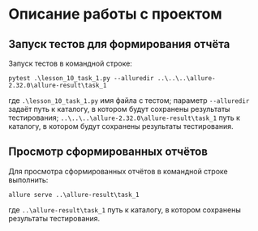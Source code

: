# Описание работы с проектом

## Запуск тестов для формирования отчёта

Запуск тестов в командной строке:
```
pytest .\lesson_10_task_1.py --alluredir ..\..\..\allure-2.32.0\allure-result\task_1
```

где `.\lesson_10_task_1.py` имя файла с тестом;
параметр `--alluredir` задаёт путь к каталогу, в котором будут сохранены результаты тестирования;
`..\..\..\allure-2.32.0\allure-result\task_1` путь к каталогу, в котором будут сохранены результаты тестирования.

## Просмотр сформированных отчётов

Для просмотра сформированных отчётов в командной строке выполнить:
```
allure serve ..\allure-result\task_1
```

где `..\allure-result\task_1` путь к каталогу, в котором сохранены результаты тестирования.